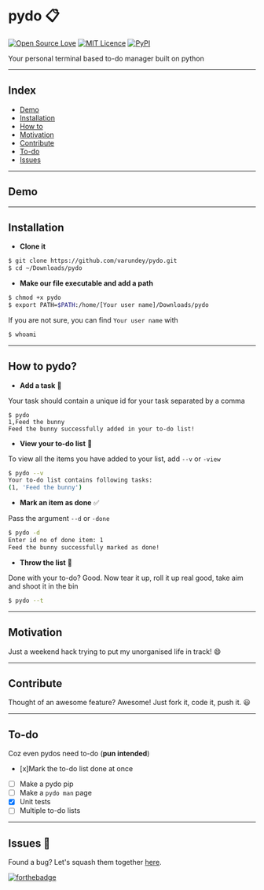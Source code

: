 # pydo  :clipboard:
[![Open Source Love](https://badges.frapsoft.com/os/v2/open-source.svg?v=103)]() [![MIT Licence](https://badges.frapsoft.com/os/mit/mit.svg?v=103)](https://varundey.mit-license.org/) [![PyPI](https://img.shields.io/badge/python-2.7-blue.svg)]()

Your personal terminal based to-do manager built on python
***
## Index
- [Demo](#demo)
- [Installation](#installation)
- [How to](#how-to-pydo)
- [Motivation](#motivation)
- [Contribute](#contribute)
- [To-do](to-do)
- [Issues](#issues)

---
## Demo

---
## Installation

 - **Clone it**
```sh
$ git clone https://github.com/varundey/pydo.git
$ cd ~/Downloads/pydo
```
 - **Make our file executable and add a path**
```sh
$ chmod +x pydo
$ export PATH=$PATH:/home/[Your user name]/Downloads/pydo
```
If you are not sure, you can find `Your user name` with 
```sh
$ whoami
```
---
## How to pydo?
- **Add a task** :memo:

Your task should contain a unique id for your task separated by a comma
```
$ pydo
1,Feed the bunny
Feed the bunny successfully added in your to-do list!
```
 -  **View your to-do list**  :page_facing_up:

To view all the items you have added to your list, add `--v` or `-view`
```sh
$ pydo --v
Your to-do list contains following tasks:
(1, 'Feed the bunny')
```
 -  **Mark an item as done**  :white_check_mark:

Pass the argument `--d` or `-done`
```sh
$ pydo -d
Enter id no of done item: 1
Feed the bunny successfully marked as done!
```
- **Throw the list** :put_litter_in_its_place:

Done with your to-do? Good. Now tear it up, roll it up real good, take aim and shoot it in the bin
```sh
$ pydo --t
```
---
## Motivation
Just a weekend hack trying to put my unorganised life in track! :smile:

---
## Contribute
Thought of an awesome feature? Awesome! Just fork it, code it, push it. :smiley:

---
## To-do
Coz even pydos need to-do (**pun intended**)

- [x]Mark the to-do list done at once
- [ ] Make a pydo pip
- [ ] Make a `pydo man` page
- [x] Unit tests
- [ ] Multiple to-do lists

---
## Issues :bug:
Found a bug? Let's squash them together [here](https://github.com/varundey/to-do/issues).

[![forthebadge](http://forthebadge.com/images/badges/built-with-love.svg)](http://forthebadge.com)